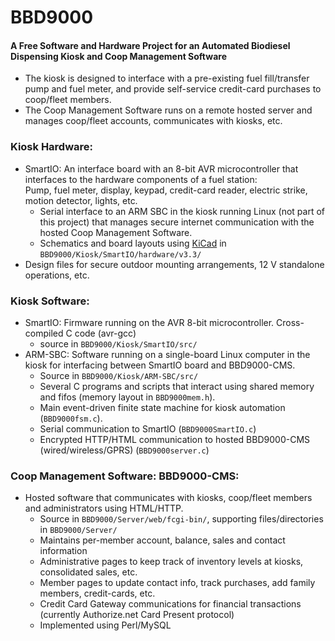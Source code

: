 # BBD9000
#### A Free Software and Hardware Project for an Automated Biodiesel Dispensing Kiosk and Coop Management Software
* The kiosk is designed to interface with a pre-existing fuel fill/transfer pump and fuel meter,
and provide self-service credit-card purchases to coop/fleet members.
* The Coop Management Software runs on a remote hosted server and manages coop/fleet accounts,
communicates with kiosks, etc.

### Kiosk Hardware:
* SmartIO: An interface board with an 8-bit AVR microcontroller that interfaces to
the hardware components of a fuel station:  
    Pump, fuel meter, display, keypad, credit-card reader, electric strike, motion detector, lights, etc.
    * Serial interface to an ARM SBC in the kiosk running Linux (not part of this project)
    that manages secure internet communication with the hosted
Coop Management Software.
    * Schematics and board layouts using [KiCad](http://www.kicad-pcb.org) in `BBD9000/Kiosk/SmartIO/hardware/v3.3/`
* Design files for secure outdoor mounting arrangements, 12 V standalone operations, etc.

### Kiosk Software:
* SmartIO: Firmware running on the AVR 8-bit microcontroller. Cross-compiled C code (avr-gcc)
    * source in `BBD9000/Kiosk/SmartIO/src/`
* ARM-SBC: Software running on a single-board Linux computer in the kiosk for interfacing between SmartIO board and BBD9000-CMS.
    * Source in `BBD9000/Kiosk/ARM-SBC/src/`
    * Several C programs and scripts that interact using shared memory and fifos (memory layout in `BBD9000mem.h`).
    * Main event-driven finite state machine for kiosk automation (`BBD9000fsm.c`).
    * Serial communication to SmartIO (`BBD9000SmartIO.c`)
    * Encrypted HTTP/HTML communication to hosted BBD9000-CMS (wired/wireless/GPRS) (`BBD9000server.c`)

### Coop Management Software: BBD9000-CMS:
* Hosted software that communicates with kiosks, coop/fleet members and administrators using HTML/HTTP.
    * Source in `BBD9000/Server/web/fcgi-bin/`, supporting files/directories in `BBD9000/Server/`
    * Maintains per-member account, balance, sales and contact information
    * Administrative pages to keep track of inventory levels at kiosks, consolidated sales, etc.
    * Member pages to update contact info, track purchases, add family members, credit-cards, etc.
    * Credit Card Gateway communications for financial transactions (currently Authorize.net Card Present protocol)
    * Implemented using Perl/MySQL
